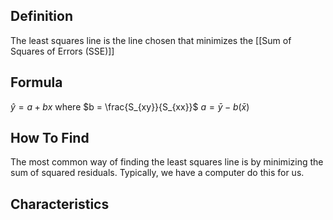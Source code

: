 ## Definition
The least squares line is the line chosen that minimizes the [[Sum of Squares of Errors (SSE)]]

## Formula
$\hat{y}=a+bx$
where
$b = \frac{S_{xy}}{S_{xx}}$
$a = \bar{y} - b(\bar{x})$
## How To Find
The most common way of finding the least squares line is by minimizing the sum of squared residuals.
Typically, we have a computer do this for us.

## Characteristics 